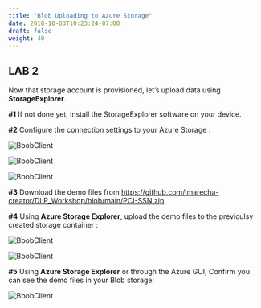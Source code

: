 ```yaml
---
title: "Blob Uploading to Azure Storage"
date: 2018-10-03T10:23:24-07:00
draft: false
weight: 40
---
```


## LAB 2

Now that storage account is provisioned, let’s upload data using **StorageExplorer**.

**#1** If not done yet, install the StorageExplorer software on your device.

**#2** Configure the connection settings to your Azure Storage :

![BbobClient](/images/mfe/AZ_client1.png?classes=border,shadow)

![BbobClient](/images/mfe/AZ_Client2.png?classes=border,shadow)

![BbobClient](/images/mfe/blob3.png?classes=border,shadow)

**#3** Download the demo files from https://github.com/lmarecha-creator/DLP_Workshop/blob/main/PCI-SSN.zip

**#4** Using **Azure Storage Explorer**, upload the demo files to the previoulsy created storage container : 

![BbobClient](/images/mfe/upload1.png?classes=border,shadow)

![BbobClient](/images/mfe/upload2.png?classes=border,shadow)

**#5** Using **Azure Storage Explorer** or through the Azure GUI, Confirm you can see the demo files in your Blob storage: 

![BbobClient](/images/mfe/upload3.png?classes=border,shadow)
